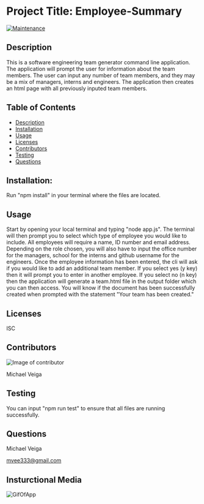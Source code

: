 # Project Title: Employee-Summary

[![Maintenance](https://img.shields.io/badge/Maintained%3F-no-red.svg)](https://bitbucket.org/lbesson/ansi-colors)

## Description

This is a software engineering team generator command line application. The application will prompt the user for information about the team members. The user can input any number of team members, and they may be a mix of managers, interns and engineers. The application then creates an html page with all previously inputed team members.

## Table of Contents

- [Description](#Description)
- [Installation](#Installation)
- [Usage](#Usage)
- [Licenses](#Licenses)
- [Contributors](#Contributors)
- [Testing](#Testing)
- [Questions](#Questions)

## Installation:

Run "npm install" in your terminal where the files are located.

## Usage

Start by opening your local terminal and typing "node app.js". The terminal will then prompt you to select which type of employee you would like to include. All employees will require a name, ID number and email address. Depending on the role chosen, you will also have to input the office number for the managers, school for the interns and github username for the engineers. Once the employee information has been entered, the cli will ask if you would like to add an additional team member. If you select yes (y key) then it will prompt you to enter in another employee. If you select no (n key) then the application will generate a team.html file in the output folder which you can then access. You will know if the document has been successfully created when prompted with the statement "Your team has been created."

## Licenses

ISC

## Contributors

![Image of contributor](https://avatars2.githubusercontent.com/u/61660025?v=4)

Michael Veiga

## Testing

You can input "npm run test" to ensure that all files are running successfully.

## Questions

Michael Veiga

mvee333@gmail.com

## Insturctional Media

![GifOfApp](https://github.com/Michael-Veiga/employee-summary/blob/master/Develop/Images/employee-sum-gif.gif?raw=true)
